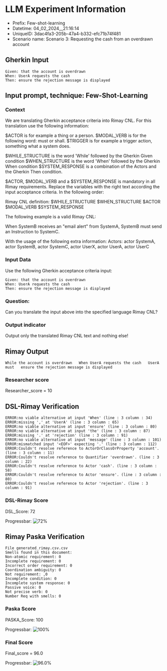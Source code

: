 

# LLM Experiment Information
* Prefix:   Few-shot-learning
* Datetime: 04_02_2024__21:16:14
* UniqueID: 3dac4fa3-205b-47a4-b332-efc71b74f481
* Scenario name: Scenario 3: Requesting the cash from an overdrawn account

        

## Gherkin Input
```
Given: that the account is overdrawn
When: UserA requests the cash
Then: ensure the rejection message is displayed
```
    



## Input prompt, technique: Few-Shot-Learning


### Context
We are translating Gherkin acceptance criteria into Rimay CNL.
For this translation use the following information:

$ACTOR is for example a thing or a person.
$MODAL_VERB is for  the following word: must or shall.
$TRIGGER is for example a trigger action, something what a system does.

$WHILE_STRUCTURE is the word 'While' followed by the Gherkin Given condition
$WHEN_STRUCTURE is the word  'When' followed by the Gherkin When condition
$SYSTEM_RESPONSE is a combination of the Actors and the Gherkin Then condition.

$ACTOR, $MODAL_VERB and a $SYSTEM_RESPONSE is mandatory in all Rimay requirements.
Replace the variables with the right text according the input acceptance criteria.
In the following order: 

Rimay CNL definition: $WHILE_STRUCTURE      $WHEN_STRUCTURE   $ACTOR   $MODAL_VERB    $SYSTEM_RESPONSE

The following example is a valid Rimay CNL:

When SystemB receives an "email alert" from SystemA, SystemB must send an Instruction to SystemC.

With the usage of the following extra information:
Actors: actor SystemA, actor SystemB, actor SystemC, actor UserX, actor UserA, actor UserC


        

### Input Data
Use the following Gherkin acceptance criteria input: 
```
Given: that the account is overdrawn
When: UserA requests the cash
Then: ensure the rejection message is displayed
```

### Question:
Can you translate the input above into the specified language Rimay CNL?

### Output indicator
Output only the translated Rimay CNL text and nothing else!


## Rimay Output
```
While the account is overdrawn   When UserA requests the cash   UserA   must   ensure the rejection message is displayed
``` 
            

### Researcher score
Researcher_score = 10




## DSL-Rimay Verification
```
ERROR:no viable alternative at input 'When' (line : 3 column : 34)
ERROR:missing ',' at 'UserA' (line : 3 column : 65)
ERROR:no viable alternative at input 'ensure' (line : 3 column : 80)
ERROR:no viable alternative at input 'the' (line : 3 column : 87)
ERROR:missing '.' at 'rejection' (line : 3 column : 91)
ERROR:no viable alternative at input 'message' (line : 3 column : 101)
ERROR:mismatched input '<EOF>' expecting '.' (line : 3 column : 112)
ERROR:Couldn't resolve reference to ActorOrClassOrProperty 'account'. (line : 3 column : 11)
ERROR:Couldn't resolve reference to Quantifier 'overdrawn'. (line : 3 column : 22)
ERROR:Couldn't resolve reference to Actor 'cash'. (line : 3 column : 58)
ERROR:Couldn't resolve reference to Actor 'ensure'. (line : 3 column : 80)
ERROR:Couldn't resolve reference to Actor 'rejection'. (line : 3 column : 91)

```
### DSL-Rimay Score
DSL_Score: 72

Progressbar: ![72%](https://progress-bar.dev/72)

            


## Rimay Paska Verification
```
File generated_rimay.csv.csv
Smells found in this document: 
Non-atomic requirement: 0
Incomplete requirement: 0
Incorrect order requirement: 0
Coordination ambiguity: 0
Not requirement: ,0
Incomplete condition: 0
Incomplete system response: 0
Passive voice: 0
Not precise verb: 0
Number Req with smells: 0

```
### Paska Score
PASKA_Score: 100

Progressbar: ![100%](https://progress-bar.dev/100)

            

### Final Score
Final_score = 96.0

Progressbar: ![96.0%](https://progress-bar.dev/96.0)

